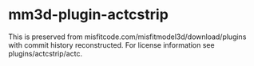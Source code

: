 # mm3d-plugin-actcstrip
This is preserved from misfitcode.com/misfitmodel3d/download/plugins with commit history reconstructed. For license information see plugins/actcstrip/actc.

